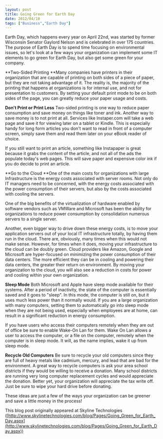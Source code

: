 ```yaml
---
layout: post
title: Going Green for Earth Day
date: 2012/04/18
tags: ["Business","Earth Day"]
---
```


Earth Day, which happens every year on April 22nd, was started by former Wisconsin Senator Gaylord Nelson and is celebrated in over 175 countries. The purpose of Earth Day is to spend time focusing on environmental issues, so let's look at a few ways your organization can implement some IT elements to go green for Earth Day, but also get some green for your company.

**Two-Sided Printing
**Many companies have printers in their organization that are capable of printing on both sides of a piece of paper, but they are not taking advantage of it.
The reality is, the majority of the printing that happens at organizations is for internal use, and not for presentation to customers. By setting your default print mode to be on both sides of the page, you can greatly reduce your paper usage and costs.

**Don't Print or Print Less**
Two-sided printing is one way to reduce paper consumption and save money on things like toner and ink. Another way to save money is to not print at all. Services like Instaper.com will take a web page and save it for viewing later on a tablet or Kindle. This is especially handy for long form articles you don't want to read in front of a computer screen, simply save them and read them later on your eBook reader of choice.

If you still want to print an article, something like Instapaper is great because it grabs the content of the article, and not all of the ads the populate today's web pages. This will save paper and expensive color ink if you do decide to print an article.

**Go to the Cloud
**One of the main costs for organizations with large Infrastructure is the energy costs associated with server rooms. Not only do IT managers need to be concerned, with the energy costs associated with the power consumption of their servers, but also by the costs associated with cooling the servers.

One of the big benefits of the virtualization of hardware enabled by software vendors such as VMWare and Microsoft has been the ability for organizations to reduce power consumption by consolidation numerous servers to a single server.

Another, even bigger way to drive down these energy costs, is to move your application servers out of your local IT infrastructure totally, by having them run in the cloud. There are, obviously, many times when this would not make sense. However, for times when it does, moving your infrastructure to the cloud can be doubly green. Cloud providers like Amazon, Google and Microsoft are hyper-focused on minimizing the power consumption of their data centers. The more efficient they can be in cooling and powering their data centers, the greater their return on environment. By moving your organization to the cloud, you will also see a reduction in costs for power and cooling within your own organization.

**Sleep Mode**
Both Microsoft and Apple have sleep mode available for their systems. After a period of inactivity, the state of the computer is essentially saved and it goes to "sleep". In this mode, the computer is still on, but it uses much less power than it normally would.
If you are a large organization with many computers, setting them to automatically go into sleep mode when they are not being used, especially when employees are at home, can result in a significant reduction in energy consumption.

If you have users who access their computers remotely when they are out of office be sure to enable Wake-On Lan for them. Wake On Lan allows a user to access the computer, or a file on the computer, remotely when the computer is in sleep mode. It will, as the name implies, wake it up from sleep mode.

**Recycle Old Computers**
Be sure to recycle your old computers since they are full of heavy metals like cadmium, mercury, and lead that are bad for the environment. A great way to recycle computers is ask your area school districts if they would be willing to receive a donation. Many school districts are running very long computer replacement cycles and would appreciate the donation. Better yet, your organization will appreciate the tax write off. Just be sure to wipe your hard drive before donating.

These ideas are just a few of the ways your organization can be greener and save a little money in the process!

This blog post originally appeared at Skyline Technologies ([http://www.skylinetechnologies.com/blog/Pages/Going_Green_for_Earth_Day.aspx](http://www.skylinetechnologies.com/blog/Pages/Going_Green_for_Earth_Day.aspx))
